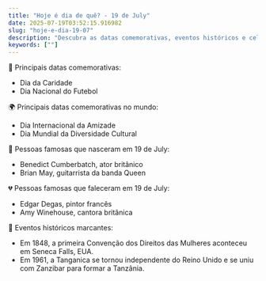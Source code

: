 ```yaml
---
title: "Hoje é dia de quê? - 19 de July"
date: 2025-07-19T03:52:15.916982
slug: "hoje-e-dia-19-07"
description: "Descubra as datas comemorativas, eventos históricos e celebridades que fazem do dia 19 de July uma data especial."
keywords: [""]
---
```


🎉 Principais datas comemorativas:

- Dia da Caridade
- Dia Nacional do Futebol

🌍 Principais datas comemorativas no mundo:

- Dia Internacional da Amizade
- Dia Mundial da Diversidade Cultural

🎂 Pessoas famosas que nasceram em 19 de July:

- Benedict Cumberbatch, ator britânico
- Brian May, guitarrista da banda Queen

💔 Pessoas famosas que faleceram em 19 de July:

- Edgar Degas, pintor francês
- Amy Winehouse, cantora britânica

📰 Eventos históricos marcantes:

- Em 1848, a primeira Convenção dos Direitos das Mulheres aconteceu em Seneca Falls, EUA.
- Em 1961, a Tanganica se tornou independente do Reino Unido e se uniu com Zanzibar para formar a Tanzânia.